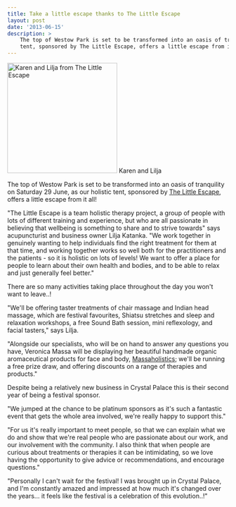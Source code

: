 ```yaml
---
title: Take a little escape thanks to The Little Escape
layout: post
date: '2013-06-15'
description: >
    The top of Westow Park is set to be transformed into an oasis of tranquility on Saturday 29 June, as our holistic 
    tent, sponsored by The Little Escape, offers a little escape from it all!
---
```


<div class='img-caption-right right'>
    <img src='/images/blog/2013-06-15-little-escape.jpg' alt='Karen and Lilja from The Little Escape' width='250' />
    <span class='caption'>Karen and Lilja</span>
</div>

The top of Westow Park is set to be transformed into an oasis of tranquility on Saturday 29 June, as our holistic 
tent, sponsored by [The Little Escape][1], offers a little escape from it all!

"The Little Escape is a team holistic therapy project, a group of people with lots of different training and
 experience, but who are all passionate in believing that wellbeing is something to share and to strive towards" says 
 acupuncturist and business owner Lilja Katanka. "We work together in genuinely wanting to help individuals find the 
 right treatment for them at that time, and working together works so well both for the practitioners and the 
 patients - so it is holistic on lots of levels! We want to offer a place for people to learn about their own health 
 and bodies, and to be able to relax and just generally feel better."

There are so many activities taking place throughout the day you won't want to leave..! 

"We'll be offering taster treatments of chair massage and Indian head massage, which are festival favourites, Shiatsu 
stretches and sleep and relaxation workshops, a free Sound Bath session, mini reflexology, and facial tasters," says Lilja.

"Alongside our specialists, who will be on hand to answer any questions you have, Veronica Massa will be displaying her 
beautiful handmade organic aromaceutical products for face and body, [Massaholistics][2]; we'll be running a free
prize draw, and offering discounts on a range of therapies and products."

Despite being a relatively new business in Crystal Palace this is their second year of being a festival sponsor. 

"We jumped at the chance to be platinum sponsors as it's such a fantastic event that gets the whole area involved, 
we're really happy to support this."

"For us it's really important to meet people, so that we can explain what we do and show that we're real people who
 are passionate about our work, and our involvement with the community. I also think that when people are curious 
 about treatments or therapies it can be intimidating, so we love having the opportunity to give advice or 
 recommendations, and encourage questions." 

"Personally I can't wait for the festival! I was brought up in Crystal Palace, and I'm constantly amazed and 
impressed at how much it's changed over the years... it feels like the festival is a celebration of this evolution..!"

[1]: http://thelittleescape.com/
[2]: http://thelittleescape.com/products/massaholistics/